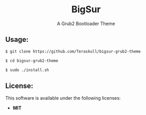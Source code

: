 <h1 align="center">
  BigSur
</h1>

<p align="center">
    A Grub2 Bootloader Theme
</p>

<div align="center">


<!-- ![Main window screenshot](screenshots/bigsur.png) -->

</div>


## Usage:

```bash
$ git clone https://github.com/Teraskull/bigsur-grub2-theme

$ cd bigsur-grub2-theme

$ sudo ./install.sh
```


## License:

This software is available under the following licenses:

  * **MIT**
